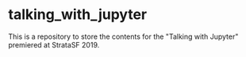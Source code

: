 # talking_with_jupyter
This is a repository to store the contents for the "Talking with Jupyter" premiered at StrataSF 2019.
